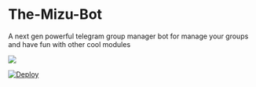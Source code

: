 # The-Mizu-Bot
A next gen powerful telegram group manager bot for manage your groups and have fun with other cool modules 
         
   <p align="leaft">
  <img src="https://telegra.ph/file/9f71c8857d020ec68dd5f.jpg"'>
</p>    
                                                               
[![Deploy](https://www.herokucdn.com/deploy/button.svg)](https://heroku.com/deploy?template=https://github.com/Dofini/The-Mizu-Bot)

